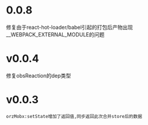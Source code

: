 # 0.0.8
修复由于react-hot-loader/babel引起的打包后产物出现__WEBPACK_EXTERNAL_MODULE的问题
# v0.0.4
修复obsReaction的dep类型
# v0.0.3
`orzMobx:setState增加了返回值,同步返回此次合并store后的数据`
